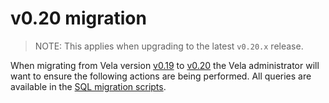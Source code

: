# v0.20 migration

> NOTE: This applies when upgrading to the latest `v0.20.x` release.

When migrating from Vela version [v0.19](../../releases/v0.19.md) to [v0.20](../../releases/v0.20.md) the Vela
administrator will want to ensure the following actions are being performed. All queries are available in the [SQL migration scripts](./scripts/).